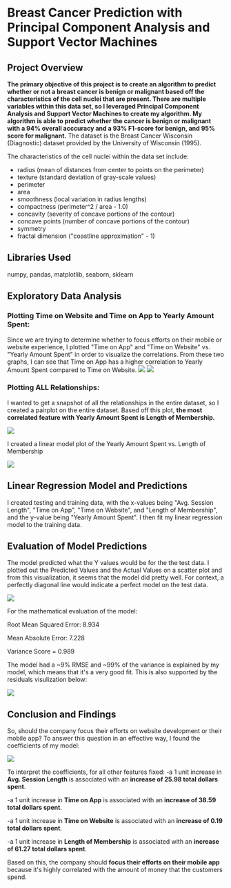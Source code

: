 # Breast Cancer Prediction with Principal Component Analysis and Support Vector Machines 

## Project Overview
**The primary objective of this project is to create an algorithm to predict whether or not a breast cancer is benign or malignant based off the characteristics of the cell nuclei that are present. There are multiple variables within this data set, so I leveraged Principal Component Analysis and Support Vector Machines to create my algorithm. My algorithm is able to predict whether the cancer is benign or malignant with a 94% overall acccuracy and a 93% F1-score for benign, and 95% score for malignant.** The dataset is the Breast Cancer Wisconsin (Diagnostic) dataset provided by the University of Wisconsin (1995). 

The characteristics of the cell nuclei within the data set include:
- radius (mean of distances from center to points on the perimeter)
- texture (standard deviation of gray-scale values)
- perimeter
- area
- smoothness (local variation in radius lengths)
- compactness (perimeter^2 / area - 1.0)
- concavity (severity of concave portions of the contour)
- concave points (number of concave portions of the contour)
- symmetry
- fractal dimension ("coastline approximation" - 1)



## Libraries Used
numpy, pandas, matplotlib, seaborn, sklearn

## Exploratory Data Analysis
### Plotting Time on Website and Time on App to Yearly Amount Spent:
Since we are trying to determine whether to focus efforts on their mobile or website experience, I plotted "Time on App" and "Time on Website" vs. "Yearly Amount Spent" in order to visualize the correlations. From these two graphs, I can see that Time on App has a higher correlation to Yearly Amount Spent compared to Time on Website.
![](images/LR_eda1.png) ![](images/LR_eda2.png)


### Plotting ALL Relationships:
I wanted to get a snapshot of all the relationships in the entire dataset, so I created a pairplot on the entire dataset. Based off this plot, **the most correlated feature with Yearly Amount Spent is Length of Membership.**

![](images/LR_eda4.png)

I created a linear model plot of the Yearly Amount Spent vs. Length of Membership

![](images/LR_eda5.png)



## Linear Regression Model and Predictions
I created testing and training data, with the x-values being "Avg. Session Length", "Time on App", "Time on Website", and "Length of Membership", and the y-value being "Yearly Amount Spent". I then fit my linear regression model to the training data.


## Evaluation of Model Predictions

The model predicted what the Y values would be for the the test data. I plotted out the Predicted Values and the Actual Values on a scatter plot and from this visualization, it seems that the model did pretty well. For context, a perfectly diagonal line would indicate a perfect model on the test data. 

![](images/LR_pred.png)

For the mathematical evaluation of the model:

Root Mean Squared Error: 8.934

Mean Absolute Error: 7.228

Variance Score = 0.989

The model had a ~9% RMSE and ~99% of the variance is explained by my model, which means that it's a very good fit. This is also supported by the residuals visulization below: 

![](images/LR_resid.png)


## Conclusion and Findings

So, should the company focus their efforts on website development or their mobile app? To answer this question in an effective way, I found the coefficients of my model:

![](images/LR_coeff.png)

To interpret the coefficients, for all other features fixed:
-a 1 unit increase in **Avg. Session Length** is associated with an **increase of 25.98 total dollars spent**.

-a 1 unit increase in **Time on App** is associated with an **increase of 38.59 total dollars spent**.

-a 1 unit increase in **Time on Website** is associated with an **increase of 0.19 total dollars spent**.

-a 1 unit increase in **Length of Membership** is associated with an **increase of 61.27 total dollars spent**.


Based on this, the company should **focus their efforts on their mobile app** because it's highly correlated with the amount of money that the customers spend.
